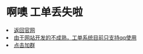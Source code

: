 # 啊噢 工单丢失啦


<li><a href="https://uncle-xiao.github.io/Cookiefactory.github.io/">返回官网</a></li>
 <li><a href="http://qm.qq.com/cgi-bin/qm/qr?_wv=1027&k=iiATiHX5NAGPmhvtGG2bHcWNe2LpPl9e&authKey=f7W3dFAvrKQSP51FA%2FhjdAOv5%2Bk8RJFiSltxeKVyaugZZGrK%2FJa6l0sKofw7P%2Fy2&noverify=0&group_code=788062605
">由于网站开发的不成熟，工单系统目前只支持qq使用</a></li>
 <li><a href="http://qm.qq.com/cgi-bin/qm/qr?_wv=1027&k=iiATiHX5NAGPmhvtGG2bHcWNe2LpPl9e&authKey=f7W3dFAvrKQSP51FA%2FhjdAOv5%2Bk8RJFiSltxeKVyaugZZGrK%2FJa6l0sKofw7P%2Fy2&noverify=0&group_code=788062605
">点击加群</a></li>
